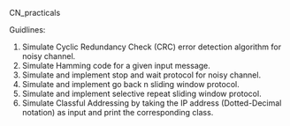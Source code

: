 CN_practicals

Guidlines:
1. Simulate Cyclic Redundancy Check (CRC) error detection algorithm for noisy channel.
2. Simulate Hamming code for a given input message. 
3. Simulate and implement stop and wait protocol for noisy channel. 
4. Simulate and implement go back n sliding window protocol. 
5. Simulate and implement selective repeat sliding window protocol. 
6. Simulate Classful Addressing by taking the IP address (Dotted-Decimal notation) as input and print the corresponding class.